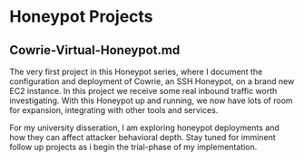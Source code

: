 # Honeypot Projects

## Cowrie-Virtual-Honeypot.md
The very first project in this Honeypot series, where I document the configuration and deployment of Cowrie, an SSH Honeypot, on a brand new EC2 instance. In this project we receive some real inbound traffic worth investigating. With this Honeypot up and running, we now have lots of room for expansion, integrating with other tools and services. 

For my university disseration, I am exploring honeypot deployments and how they can affect attacker behavioral depth. Stay tuned for imminent follow up projects as i begin the trial-phase of my implementation.
